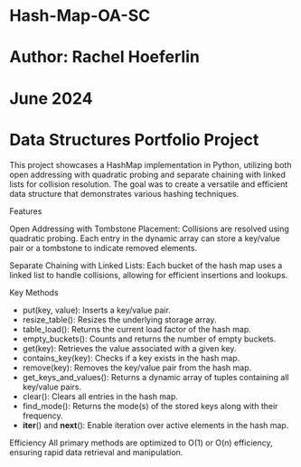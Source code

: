 # Hash-Map-OA-SC
# Author: Rachel Hoeferlin
# June 2024
# Data Structures Portfolio Project

This project showcases a HashMap implementation in Python, utilizing both open addressing with quadratic probing and separate chaining with linked lists for collision resolution. The goal was to create a versatile and efficient data structure that demonstrates various hashing techniques.

Features

Open Addressing with Tombstone Placement:
Collisions are resolved using quadratic probing.
Each entry in the dynamic array can store a key/value pair or a tombstone to indicate removed elements.

Separate Chaining with Linked Lists:
Each bucket of the hash map uses a linked list to handle collisions, allowing for efficient insertions and lookups.

Key Methods

- put(key, value): Inserts a key/value pair.
- resize_table(): Resizes the underlying storage array.
- table_load(): Returns the current load factor of the hash map.
- empty_buckets(): Counts and returns the number of empty buckets.
- get(key): Retrieves the value associated with a given key.
- contains_key(key): Checks if a key exists in the hash map.
- remove(key): Removes the key/value pair from the hash map.
- get_keys_and_values(): Returns a dynamic array of tuples containing all key/value pairs.
- clear(): Clears all entries in the hash map.
- find_mode(): Returns the mode(s) of the stored keys along with their frequency.
- __iter__() and __next__(): Enable iteration over active elements in the hash map.

Efficiency
All primary methods are optimized to O(1) or O(n) efficiency, ensuring rapid data retrieval and manipulation.
